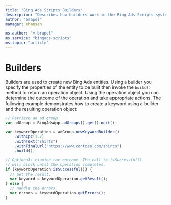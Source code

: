 ```yaml
---
title: "Bing Ads Scripts Builders"
description: "Describes how builders work in the Bing Ads Scripts system."
author: "brapel"
manager: ehansen

ms.author: "v-brapel"
ms.service: "bingads-scripts"
ms.topic: "article"
---
```


# Builders

Builders are used to create new Bing Ads entities. Using a builder you specify the properties of the entity to be built then invoke the `build()` method to return an operation object.  Using the operation object you can determine the outcome of the operation and take appropriate actions. The following example demonstrates how to create a keyword using a builder and the resulting operation object:

```javascript
// Retrieve an ad group.
var adGroup = BingAdsApp.adGroups().get().next();

var keywordOperation = adGroup.newKeywordBuilder()
    .withCpc(1.2)
    .withText("shirts")
    .withFinalUrl("https://www.contoso.com/shirts")
    .build();

// Optional: examine the outcome. The call to isSuccessful()
// will block until the operation completes.
if (keywordOperation.isSuccessful()) {
  // Get the result.
  var keyword = keywordOperation.getResult();
} else {
  // Handle the errors.
  var errors = keywordOperation.getErrors();
}
```
